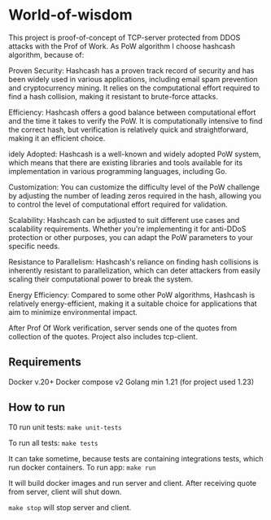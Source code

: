# World-of-wisdom

This project is proof-of-concept of TCP-server protected from DDOS attacks with the Prof of Work. As PoW algorithm I choose 
hashcash algorithm, because of:

Proven Security: Hashcash has a proven track record of security and has been widely used in various applications, including email spam prevention and cryptocurrency mining. It relies on the computational effort required to find a hash collision, making it resistant to brute-force attacks.

Efficiency: Hashcash offers a good balance between computational effort and the time it takes to verify the PoW. It is computationally intensive to find the correct hash, but verification is relatively quick and straightforward, making it an efficient choice.

idely Adopted: Hashcash is a well-known and widely adopted PoW system, which means that there are existing libraries and tools available for its implementation in various programming languages, including Go.

Customization: You can customize the difficulty level of the PoW challenge by adjusting the number of leading zeros required in the hash, allowing you to control the level of computational effort required for validation.

Scalability: Hashcash can be adjusted to suit different use cases and scalability requirements. Whether you're implementing it for anti-DDoS protection or other purposes, you can adapt the PoW parameters to your specific needs.

Resistance to Parallelism: Hashcash's reliance on finding hash collisions is inherently resistant to parallelization, which can deter attackers from easily scaling their computational power to break the system.

Energy Efficiency: Compared to some other PoW algorithms, Hashcash is relatively energy-efficient, making it a suitable choice for applications that aim to minimize environmental impact.

After Prof Of Work verification, server sends one of the quotes from collection of the quotes.
Project also includes tcp-client.

## Requirements
Docker v.20+
Docker compose v2
Golang min 1.21 (for project used 1.23)

## How to run 
T0 run unit tests:
`make unit-tests`

To run all tests:
``make tests``

It can take sometime, because tests are containing integrations tests, which run docker containers.
To run app:
``make run``

It will build docker images and run server and client. 
After receiving quote from server, client will shut down. 

``make stop`` will stop server and client.